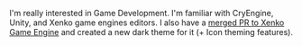  I'm really interested in Game Development. I'm familiar with CryEngine, Unity, and Xenko game engines editors. I also have a [merged PR to Xenko Game Engine](https://github.com/xenko3d/xenko/pull/83) and created a new dark theme for it (+ Icon theming features). 